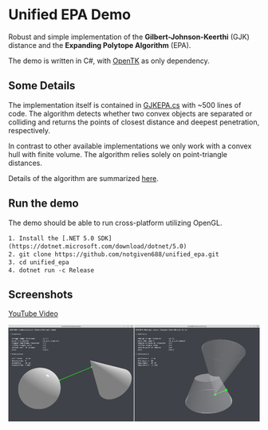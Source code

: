 # Unified EPA Demo 

Robust and simple implementation of the **Gilbert-Johnson-Keerthi** (GJK) distance and the **Expanding Polytope Algorithm** (EPA).

The demo is written in C#, with [OpenTK](https://github.com/opentk/opentk) as only dependency.

## Some Details

The implementation itself is contained in [GJKEPA.cs](src/GJKEPA.cs) with ~500 lines of code. The algorithm detects whether two convex objects are separated or colliding and returns the points of closest distance and deepest penetration, respectively.

In contrast to other available implementations we only work with a convex hull with finite volume. The algorithm relies solely on point-triangle distances.

Details of the algorithm are summarized [here](notes.pdf).

## Run the demo

The demo should be able to run cross-platform utilizing OpenGL.
```
1. Install the [.NET 5.0 SDK](https://dotnet.microsoft.com/download/dotnet/5.0)
2. git clone https://github.com/notgiven688/unified_epa.git
3. cd unified_epa
4. dotnet run -c Release
```

## Screenshots

[YouTube Video](https://www.youtube.com/watch?v=NMdp7A13EAI)

![alt text](screenshots/gjkepa.png?raw=true)
